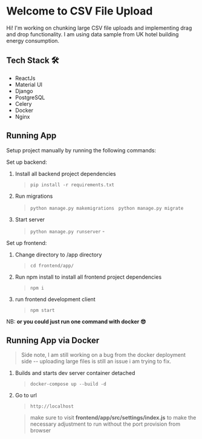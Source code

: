 # Welcome to CSV File Upload

Hi! I'm working on chunking large CSV file uploads and implementing drag and drop functionality. I am using data sample from UK hotel building energy consumption.  


## Tech Stack 🛠
- ReactJs
- Material UI
- Django
- PostgreSQL
- Celery
- Docker
- Nginx


## Running App

Setup project manually by running the following commands:

Set up backend:

 1. Install all backend project dependencies
	 >`pip install -r requirements.txt ` 
 
2.  Run migrations
	 >`python manage.py makemigrations`
	 >` python manage.py migrate`
	 
3.  Start server
	>`python manage.py runserver` - 

Set up frontend:
1. Change directory to /app directory
	> `cd frontend/app/` 
	
2. Run npm install to install all frontend project dependencies
	> `npm i` 
	
3. run frontend development client
	>`npm start` 


NB: **or you could just run one command with docker  😎**

## Running App via Docker

> Side note, I am still working on a bug from the docker deployment side -- uploading large files is still an issue i am trying to fix.


 1. Builds and starts dev server container detached
	> `docker-compose up --build -d`

2. Go to url
	>`http://localhost`  


	> make sure to visit **frontend/app/src/settings/index.js** to make the necessary adjustment to run without the port provision from browser


